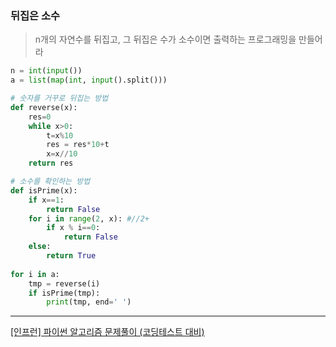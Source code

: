 ### 뒤집은 소수
> n개의 자연수를 뒤집고, 그 뒤집은 수가 소수이면 출력하는 프로그래밍을 만들어라    
```python
n = int(input())
a = list(map(int, input().split()))

# 숫자를 거꾸로 뒤집는 방법
def reverse(x):
    res=0
    while x>0:
        t=x%10
        res = res*10+t
        x=x//10
    return res

# 소수를 확인하는 방법
def isPrime(x):
    if x==1:
        return False
    for i in range(2, x): #//2+
        if x % i==0:
            return False
    else:
        return True
        
for i in a:
    tmp = reverse(i)
    if isPrime(tmp):
        print(tmp, end=' ')
```
___
[[인프런] 파이썬 알고리즘 문제풀이 (코딩테스트 대비)](https://www.inflearn.com/course/%ED%8C%8C%EC%9D%B4%EC%8D%AC-%EC%95%8C%EA%B3%A0%EB%A6%AC%EC%A6%98-%EB%AC%B8%EC%A0%9C%ED%92%80%EC%9D%B4-%EC%BD%94%EB%94%A9%ED%85%8C%EC%8A%A4%ED%8A%B8#)
